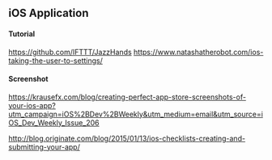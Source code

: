 ## iOS Application

#### Tutorial
https://github.com/IFTTT/JazzHands
https://www.natashatherobot.com/ios-taking-the-user-to-settings/

#### Screenshot
https://krausefx.com/blog/creating-perfect-app-store-screenshots-of-your-ios-app?utm_campaign=iOS%2BDev%2BWeekly&utm_medium=email&utm_source=iOS_Dev_Weekly_Issue_206




http://blog.originate.com/blog/2015/01/13/ios-checklists-creating-and-submitting-your-app/
